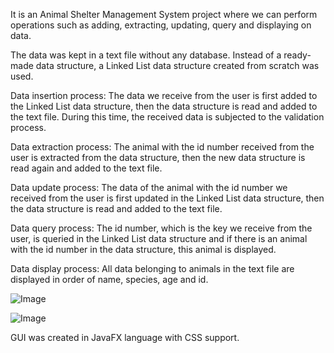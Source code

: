 It is an Animal Shelter Management System project where we can perform operations such as adding, extracting, updating, query and displaying on data.

The data was kept in a text file without any database. Instead of a ready-made data structure, a Linked List data structure created from scratch was used.

Data insertion process: The data we receive from the user is first added to the Linked List data structure, then the data structure is read and added to the text file. During this time, the received data is subjected to the validation process.

Data extraction process: The animal with the id number received from the user is extracted from the data structure, then the new data structure is read again and added to the text file.

Data update process: The data of the animal with the id number we received from the user is first updated in the Linked List data structure, then the data structure is read and added to the text file.

Data query process: The id number, which is the key we receive from the user, is queried in the Linked List data structure and if there is an animal with the id number in the data structure, this animal is displayed.

Data display process: All data belonging to animals in the text file are displayed in order of name, species, age and id.


![Image](https://github.com/user-attachments/assets/7802f742-d96d-443d-8b6f-29f5221faec3)


![Image](https://github.com/user-attachments/assets/d1dc43c8-1775-46f5-9700-839c889119dd)


GUI was created in JavaFX language with CSS support.
